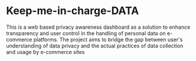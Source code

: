 # Keep-me-in-charge-DATA
This is a web based privacy awareness dashboard as a solution to enhance transparency and user control in the handling of personal data on e-commerce platforms. The project aims to bridge the gap between user's understanding of data privacy and the actual practices of data collection and usage by e-commerce sites

